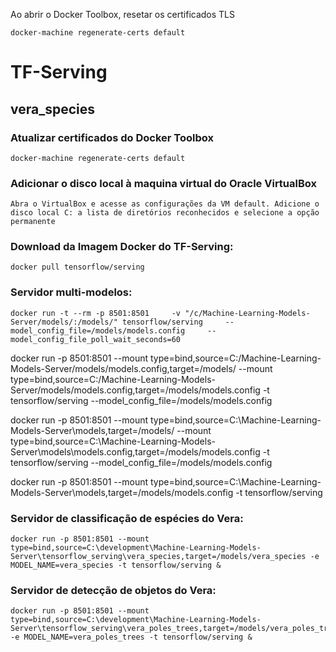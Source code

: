 Ao abrir o Docker Toolbox, resetar os certificados TLS

    docker-machine regenerate-certs default


# TF-Serving

## vera_species

### Atualizar certificados do Docker Toolbox

    docker-machine regenerate-certs default

### Adicionar o disco local à maquina virtual do Oracle VirtualBox

    Abra o VirtualBox e acesse as configurações da VM default. Adicione o disco local C: a lista de diretórios reconhecidos e selecione a opção permanente

### Download da Imagem Docker do TF-Serving:

    docker pull tensorflow/serving

### Servidor multi-modelos:

    docker run -t --rm -p 8501:8501     -v "/c/Machine-Learning-Models-Server/models/:/models/" tensorflow/serving     --model_config_file=/models/models.config     --model_config_file_poll_wait_seconds=60

docker run -p 8501:8501 --mount type=bind,source=C:/Machine-Learning-Models-Server/models/models.config,target=/models/ --mount type=bind,source=C:/Machine-Learning-Models-Server/models/models.config,target=/models/models.config -t tensorflow/serving --model_config_file=/models/models.config

docker run -p 8501:8501 --mount type=bind,source=C:\Machine-Learning-Models-Server\models\,target=/models/ --mount type=bind,source=C:\Machine-Learning-Models-Server\models\models.config,target=/models/models.config -t tensorflow/serving --model_config_file=/models/models.config



docker run -p 8501:8501 --mount type=bind,source=C:\Machine-Learning-Models-Server\models,target=/models/models.config -t tensorflow/serving

<!-- docker run -p 8501:8501 --mount type=bind, source=C:\Machine-Learning-Models-Server\models,target=/models/ --model_config_file=/models/models.config --model_config_file_poll_wait_seconds=60 -->


### Servidor de classificação de espécies do Vera:

    docker run -p 8501:8501 --mount type=bind,source=C:\development\Machine-Learning-Models-Server\tensorflow_serving\vera_species,target=/models/vera_species -e MODEL_NAME=vera_species -t tensorflow/serving &

### Servidor de detecção de objetos do Vera:

    docker run -p 8501:8501 --mount type=bind,source=C:\development\Machine-Learning-Models-Server\tensorflow_serving\vera_poles_trees,target=/models/vera_poles_trees -e MODEL_NAME=vera_poles_trees -t tensorflow/serving &